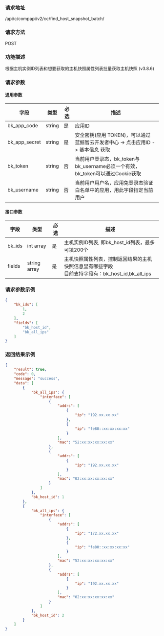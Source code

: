 
### 请求地址

/api/c/compapi/v2/cc/find_host_snapshot_batch/



### 请求方法

POST


### 功能描述

根据主机实例ID列表和想要获取的主机快照属性列表批量获取主机快照 (v3.8.6)

### 请求参数


#### 通用参数

| 字段 | 类型 | 必选 |  描述 |
|-----------|------------|--------|------------|
| bk_app_code  |  string    | 是 | 应用ID     |
| bk_app_secret|  string    | 是 | 安全密钥(应用 TOKEN)，可以通过 蓝鲸智云开发者中心 -&gt; 点击应用ID -&gt; 基本信息 获取 |
| bk_token     |  string    | 否 | 当前用户登录态，bk_token与bk_username必须一个有效，bk_token可以通过Cookie获取 |
| bk_username  |  string    | 否 | 当前用户用户名，应用免登录态验证白名单中的应用，用此字段指定当前用户 |

#### 接口参数

| 字段      |  类型      | 必选   |  描述      |
|-----------|------------|--------|------------|
| bk_ids  | int array  | 是     | 主机实例ID列表, 即bk_host_id列表，最多可填200个 |
| fields  |  string array   | 是     | 主机快照属性列表，控制返回结果的主机快照信息里有哪些字段<br>目前支持字段有：bk_host_id,bk_all_ips|

### 请求参数示例

```json
{
    "bk_ids": [
        1,
        2
    ],
    "fields": [
        "bk_host_id",
        "bk_all_ips"
    ]
}
```

### 返回结果示例

```json
{
    "result": true,
    "code": 0,
    "message": "success",
    "data": [
        {
            "bk_all_ips": {
                "interface": [
                    {
                        "addrs": [
                            {
                                "ip": "192.xx.xx.xx"
                            },
                            {
                                "ip": "fe80::xx:xx:xx:xx"
                            }
                        ],
                        "mac": "52:xx:xx:xx:xx:xx"
                    },
                    {
                        "addrs": [
                            {
                                "ip": "192.xx.xx.xx"
                            }
                        ],
                        "mac": "02:xx:xx:xx:xx:xx"
                    }
                ]
            },
            "bk_host_id": 1
        },
        {
            "bk_all_ips": {
                "interface": [
                    {
                        "addrs": [
                            {
                                "ip": "172.xx.xx.xx"
                            },
                            {
                                "ip": "fe80::xx:xx:xx:xx"
                            }
                        ],
                        "mac": "52:xx:xx:xx:xx:xx"
                    },
                    {
                        "addrs": [
                            {
                                "ip": "192.xx.xx.xx"
                            }
                        ],
                        "mac": "02:xx:xx:xx:xx:xx"
                    }
                ]
            },
            "bk_host_id": 2
        }
    ]
}
```